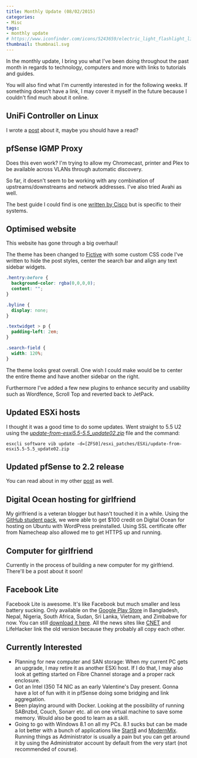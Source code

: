 ```yaml
---
title: Monthly Update (08/02/2015)
categories:
- Misc
tags:
- monthly update
# https://www.iconfinder.com/icons/5243659/electric_light_flashlight_light_pocket_torch_torch_icon
thumbnail: thumbnail.svg
---
```


In the monthly update, I bring you what I've been doing throughout the past month in regards to technology, computers and more with links to tutorials and guides.

You will also find what I'm currently interested in for the following weeks. If something doesn’t have a link, I may cover it myself in the future because I couldn't find much about it online.

<!-- more -->

## UniFi Controller on Linux

I wrote a [post](/install-unifi-controller-ubuntu/) about it, maybe you should have a read?

## pfSense IGMP Proxy

Does this even work? I'm trying to allow my Chromecast, printer and Plex to be available across VLANs through automatic discovery.

So far, it doesn't seem to be working with any combination of upstreams/downstreams and network addresses. I've also tried Avahi as well.

The best guide I could find is one [written by Cisco](http://www.cisco.com/c/en/us/td/docs/wireless/controller/technotes/7-6/chromecastDG76/ChromecastDG76.html) but is specific to their systems.

## Optimised website

This website has gone through a big overhaul!

The theme has been changed to [Fictive](https://theme.wordpress.com/themes/fictive/) with some custom CSS code I've written to hide the post styles, center the search bar and align any text sidebar widgets.

```css
.hentry:before {
  background-color: rgba(0,0,0,0);
  content: "";
}

.byline {
  display: none;
}

.textwidget > p {
  padding-left: 2em;
}

.search-field {
  width: 120%;
}
```

The theme looks great overall. One wish I could make would be to center the entire theme and have another sidebar on the right.

Furthermore I've added a few new plugins to enhance security and usability such as Wordfence, Scroll Top and reverted back to JetPack.

## Updated ESXi hosts

I thought it was a good time to do some updates. Went straight to 5.5 U2 using the [_update-from-esxi5.5-5.5_update02.zip_](https://my.vmware.com/group/vmware/patch#search) file and the command:

```shell-session
esxcli software vib update -d=[ZFS0]/esxi_patches/ESXi/update-from-esxi5.5-5.5_update02.zip
```

## Updated pfSense to 2.2 release

You can read about in my other [post](/upgrade-pfsense-2-2-vmware/) as well.

## Digital Ocean hosting for girlfriend

My girlfriend is a veteran blogger but hasn't touched it in a while. Using the [GitHub student pack](https://education.github.com/pack/offers), we were able to get $100 credit on Digital Ocean for hosting on Ubuntu with WordPress preinstalled. Using SSL certificate offer from Namecheap also allowed me to get HTTPS up and running.

## Computer for girlfriend

Currently in the process of building a new computer for my girlfriend. There'll be a post about it soon!

## Facebook Lite

Facebook Lite is awesome. It's like Facebook but much smaller and less battery sucking. Only available on the [Google Play Store](https://play.google.com/store/apps/details?id=com.facebook.lite) in Bangladesh, Nepal, Nigeria, South Africa, Sudan, Sri Lanka, Vietnam, and Zimbabwe for now. You can still [download it here](http://www.apkmirror.com/apk/facebook-2/lite/facebook-lite-1-4-0-6-14-apk/). All the news sites like [CNET](http://www.cnet.com/au/how-to/get-facebook-lite-for-your-android-device/) and LifeHacker link the old version because they probably all copy each other.

## Currently Interested

* Planning for new computer and SAN storage: When my current PC gets an upgrade, I may retire it as another ESXi host. If I do that, I may also look at getting started on Fibre Channel storage and a proper rack enclosure.
* Got an Intel I350 T4 NIC as an early Valentine's Day present. Gonna have a lot of fun with it in pfSense doing some bridging and link aggregation.
* Been playing around with Docker. Looking at the possibility of running SABnzbd, Couch, Sonarr etc. all on one virtual machine to save some memory. Would also be good to learn as a skill.
* Going to go with Windows 8.1 on all my PCs. 8.1 sucks but can be made a lot better with a bunch of applications like [Start8](http://www.stardock.com/products/start8/) and [ModernMix](http://www.stardock.com/products/ModernMix/). Running things as Administrator is usually a pain but you can get around it by using the Administrator account by default from the very start (not recommended of course).
